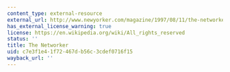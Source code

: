 ```yaml
---
content_type: external-resource
external_url: http://www.newyorker.com/magazine/1997/08/11/the-networker
has_external_license_warning: true
license: https://en.wikipedia.org/wiki/All_rights_reserved
status: ''
title: The Networker
uid: c7e3f1e4-1f72-467d-b56c-3cdef0716f15
wayback_url: ''
---
```

